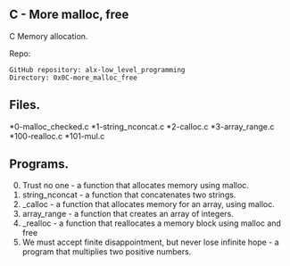 ## **C - More malloc, free**

C Memory allocation.

Repo:

    GitHub repository: alx-low_level_programming
    Directory: 0x0C-more_malloc_free

## Files.
*0-malloc_checked.c
*1-string_nconcat.c
*2-calloc.c
*3-array_range.c
*100-realloc.c
*101-mul.c

## Programs.
0. Trust no one - a function that allocates memory using malloc.
1. string_nconcat -  a function that concatenates two strings.
2. _calloc - a function that allocates memory for an array, using malloc.
3. array_range - a function that creates an array of integers.
4. _realloc - a function that reallocates a memory block using malloc and free
5. We must accept finite disappointment, but never lose infinite hope - a program that multiplies two positive numbers.
